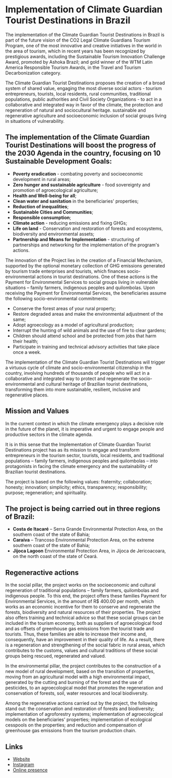 # Implementation of Climate Guardian Tourist Destinations in Brazil
The implementation of the Climate Guardian Tourist Destinations in Brazil is part of the future vision of the CO2 Legal Climate Guardians Tourism Program, one of the most innovative and creative initiatives in the world in the area of tourism,
which in recent years has been recognized by prestigious awards, including the Sustainable Tourism Innovation Challenge Award,  promoted by Ashoka Brazil; and gold winner of the WTM Latin America Responsible Tourism Awards,
in the Travel and Tourism Decarbonization category.

The Climate Guardian Tourist Destinations proposes the creation of a broad system of shared value, engaging the most diverse social actors - tourism entrepreneurs, tourists, local residents, rural communities, traditional populations, public authorities and Civil Society Organizations - to act in a collaborative and integrated way in favor of the climate, the protection and regeneration of natural and sociocultural heritage.  sustainable and regenerative agriculture and socioeconomic inclusion of social groups living in situations of vulnerability.

## The implementation of the Climate Guardian Tourist Destinations will boost the progress of the 2030 Agenda in the country, focusing on 10 Sustainable Development Goals:

- **Poverty eradication** - combating poverty and socioeconomic development in rural areas;
- **Zero hunger and sustainable agriculture** - food sovereignty and promotion of agroecological agriculture;
- **Health and Well-being for all**;
- **Clean water and sanitation** in the beneficiaries' properties;
- **Reduction of inequalities**;
- **Sustainable Cities and Communities**;
- **Responsible consumption**;
- **Climate action** - reducing emissions and fixing GHGs;
- **Life on land** - Conservation and restoration of forests and ecosystems, biodiversity and environmental assets;
- **Partnership and Means for Implementation** - structuring of partnerships and networking for the implementation of the program's actions.

The innovation of the Project lies in the creation of a Financial Mechanism, supported by the optional monetary collection of GHG emissions generated by tourism trade enterprises and tourists, which finances socio-environmental actions in tourist destinations. One of these actions is the Payment for Environmental Services to social groups living in vulnerable situations – family farmers, indigenous peoples and quilombolas. Upon receiving the Payment for Environmental Services, the beneficiaries assume the following socio-environmental commitments:

- Conserve the forest areas of your rural property;
- Restore degraded areas and make the environmental adjustment of the same;
- Adopt agroecology as a model of agricultural production;
- Interrupt the hunting of wild animals and the use of fire to clear gardens;
- Children should attend school and be protected from jobs that harm their health;
- Participate in training and technical advisory activities that take place once a week.

The implementation of the Climate Guardian Tourist Destinations will trigger a virtuous cycle of climate and socio-environmental citizenship in the country, involving hundreds of thousands of people who will act in a collaborative and integrated way to protect and regenerate the socio-environmental and cultural heritage of Brazilian tourist destinations, transforming them into more sustainable, resilient, inclusive and regenerative places.

## Mission and Values
In the current context in which the climate emergency plays a decisive role in the future of the planet, it is imperative and urgent to engage people and productive sectors in the climate agenda.

It is in this sense that the Implementation of Climate Guardian Tourist Destinations project has as its mission to engage and transform entrepreneurs in the tourism sector, tourists, local residents, and traditional populations – family farmers, indigenous peoples and quilombolas – into protagonists in facing the climate emergency and the sustainability of Brazilian tourist destinations.

The project is based on the following values: fraternity; collaboration; honesty; innovation; simplicity; ethics, transparency; responsibility; purpose; regeneration; and spirituality.

## The project is being carried out in three regions of Brazil:

- **Costa de Itacaré** – Serra Grande Environmental Protection Area, on the southern coast of the state of Bahia;
- **Caraíva** – Trancoso Environmental Protection Area, on the extreme southern coast of the state of Bahia;
- **Jijoca Lagoon** Environmental Protection Area, in Jijoca de Jericoacoara, on the north coast of the state of Ceará.

## Regeneractive actions
In the social pillar, the project works on the socioeconomic and cultural regeneration of traditional populations – family farmers, quilombolas and indigenous people. To this end, the project offers these families Payment for Environmental Services, in the amount of R$ 400.00 per month, which works as an economic incentive for them to conserve and regenerate the forests, biodiversity and natural resources of their properties. The project also offers training and technical advice so that these social groups can be included in the tourism economy, both as suppliers of agroecological food and as offsets of greenhouse gas emissions from the tourist trade and tourists. Thus, these families are able to increase their income and, consequently, have an improvement in their quality of life. As a result, there is a regeneration and strengthening of the social fabric in rural areas, which contributes to the customs, values and cultural traditions of these social groups being rescued, regenerated and valued.

In the environmental pillar, the project contributes to the construction of a new model of rural development, based on the transition of properties, moving from an agricultural model with a high environmental impact, generated by the cutting and burning of the forest and the use of pesticides, to an agroecological model that promotes the regeneration and conservation of forests, soil,  water resources and local biodiversity.

Among the regenerative actions carried out by the project, the following stand out: the conservation and restoration of forests and biodiversity; implementation of agroforestry systems; implementation of agroecological models on the beneficiaries' properties; implementation of ecological cesspools on the properties; and reduction and compensation of greenhouse gas emissions from the tourism production chain.

## Links
- [Website](https://www.co2legal.org.br/turismo/)
- [Instagram](turismoco2legal)
- [Online presence](https://viajarverde.com.br/tu)
